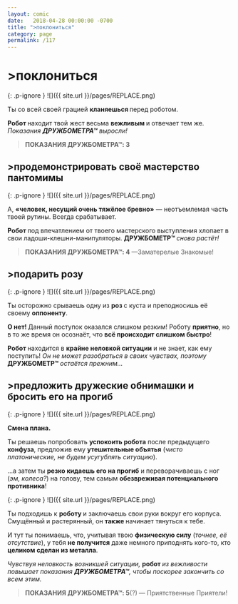 ```yaml
---
layout: comic
date:   2018-04-28 00:00:00 -0700
title: ">поклониться"
category: page
permalink: /117
---
```

# >поклониться

{: .p-ignore }
![]({{ site.url }}/pages/REPLACE.png)

Ты со всей своей грацией <strong>кланяешься </strong>перед роботом.

<strong>Робот </strong>находит твой жест весьма <strong>вежливым </strong>и отвечает тем же. <em>Показания <strong>ДРУЖБОМЕТРА™</strong></em> <em>выросли!</em>

<blockquote><strong>ПОКАЗАНИЯ ДРУЖБОМЕТРА™: 3</strong></blockquote>

## >продемонстрировать своё мастерство пантомимы

{: .p-ignore }
![]({{ site.url }}/pages/REPLACE.png)

А, <strong>«человек, несущий очень тяжёлое бревно»</strong> — неотъемлемая часть твоей рутины. Всегда срабатывает.

<strong>Робот </strong>под впечатлением от твоего мастерского выступления хлопает в свои ладоши-клешни-манипуляторы. <strong>ДРУЖБОМЕТР™ </strong><em>снова растёт!</em>

<blockquote><strong>ПОКАЗАНИЯ ДРУЖБОМЕТРА™: 4 </strong>—Заматерелые Знакомые!</blockquote>

## >подарить розу

{: .p-ignore }
![]({{ site.url }}/pages/REPLACE.png)

Ты осторожно срываешь одну из <strong>роз </strong>с куста и преподносишь её своему <strong>оппоненту</strong>.

<strong>О нет! </strong>Данный поступок оказался слишком резким! Роботу <strong>приятно</strong>, но в то же время он осознаёт, что <strong>всё происходит слишком быстро</strong>!

<strong>Робот </strong>находится в <strong>крайне неловкой ситуации</strong> и не знает, как ему поступить! <em>Он не может разобраться в своих чувствах, поэтому</em> <strong>ДРУЖБОМЕТР™ </strong><em>остаётся прежним...</em>

## >предложить дружеские обнимашки и бросить его на прогиб

{: .p-ignore }
![]({{ site.url }}/pages/REPLACE.png)

<strong>Смена плана.</strong>

Ты решаешь попробовать <strong>успокоить робота</strong> после предыдущего <strong>конфуза</strong>, предложив ему <strong>утешительные объятья</strong> (<em>чисто платонические, не будем усугублять ситуацию</em>).

…а затем ты <strong>резко кидаешь его на прогиб</strong> и переворачиваешь с ног (<em>эм, колеса?</em>) на голову, тем самым <strong>обезвреживая потенциального противника</strong>!

{: .p-ignore }
![]({{ site.url }}/pages/REPLACE.png)

Ты подходишь к <strong>роботу </strong>и заключаешь свои руки вокруг его корпуса. Смущённый и растерянный, он <strong>также </strong>начинает тянуться к тебе.

И тут ты понимаешь, что, учитывая твою <strong>физическую силу</strong> (<em>точнее, её отсутствие</em>), у тебя <strong>не получится</strong> даже немного приподнять кого-то, кто <strong>целиком сделан из металла</strong>.

<em>Чувствуя неловкость возникшей ситуации, </em><strong>робот </strong><em>из вежливости повышает показания <strong>ДРУЖБОМЕТРА™</strong>, чтобы поскорее закончить со всем этим.</em>

<blockquote><strong>ПОКАЗАНИЯ ДРУЖБОМЕТРА™: 5</strong>(?)<strong> </strong>— Приятственные Приятели!</blockquote>
